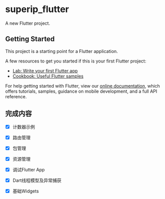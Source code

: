 # superip_flutter

A new Flutter project.

## Getting Started

This project is a starting point for a Flutter application.

A few resources to get you started if this is your first Flutter project:

- [Lab: Write your first Flutter app](https://flutter.io/docs/get-started/codelab)
- [Cookbook: Useful Flutter samples](https://flutter.io/docs/cookbook)

For help getting started with Flutter, view our 
[online documentation](https://flutter.io/docs), which offers tutorials, 
samples, guidance on mobile development, and a full API reference.

## 完成内容

- [x] 计数器示例
- [x] 路由管理
- [x] 包管理
- [x] 资源管理
- [x] 调试Flutter App
- [x] Dart线程模型及异常捕获


- [x] 基础Widgets
